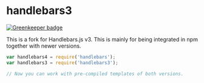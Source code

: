 handlebars3
===========

[![Greenkeeper badge](https://badges.greenkeeper.io/matteofigus/handlebars3.svg)](https://greenkeeper.io/)

This is a fork for Handlebars.js v3. This is mainly for being integrated in npm together with newer versions.

```js
var handlebars4 = require('handlebars');
var handlebars3 = require('handlebars3');

// Now you can work with pre-compiled templates of both versions.
```


